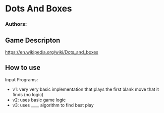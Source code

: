 # Dots And Boxes

### Authors:

## Game Descripton

https://en.wikipedia.org/wiki/Dots_and_boxes

## How to use





Input Programs:
- v1: very very basic implementation that plays the first blank move that it finds (no logic)
- v2: uses basic game logic
- v3: uses ____ algorithm to find best play

